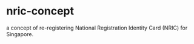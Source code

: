 # nric-concept
a concept of re-registering National Registration Identity Card (NRIC) for Singapore.
